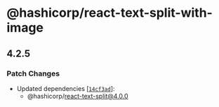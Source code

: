 # @hashicorp/react-text-split-with-image

## 4.2.5

### Patch Changes

- Updated dependencies [[`14cf3ad`](https://github.com/hashicorp/react-components/commit/14cf3ad2c8f20adfa1c50971f3646f66537a778b)]:
  - @hashicorp/react-text-split@4.0.0
